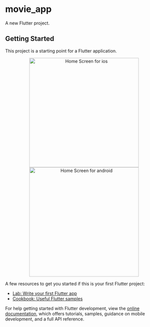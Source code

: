 # movie_app

A new Flutter project.

## Getting Started

This project is a starting point for a Flutter application.

<p align="center">
  <img src="screenshots/ios.png" width="350" title="Home Screen for ios">
  <img src="screenshots/android.png" width="350" alt="Home Screen for android">
</p>

A few resources to get you started if this is your first Flutter project:

- [Lab: Write your first Flutter app](https://docs.flutter.dev/get-started/codelab)
- [Cookbook: Useful Flutter samples](https://docs.flutter.dev/cookbook)

For help getting started with Flutter development, view the
[online documentation](https://docs.flutter.dev/), which offers tutorials,
samples, guidance on mobile development, and a full API reference.
